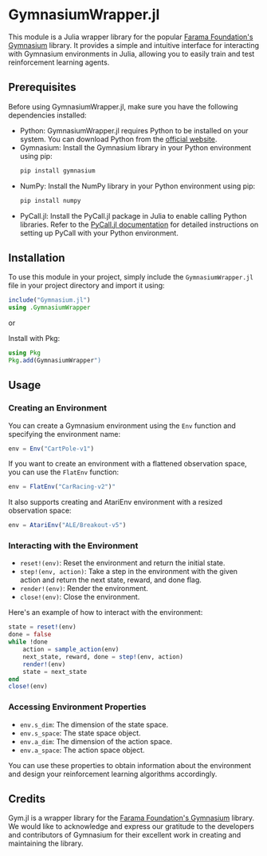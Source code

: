 # GymnasiumWrapper.jl

This module is a Julia wrapper library for the popular [Farama Foundation's Gymnasium](https://gymnasium.farama.org) library. It provides a simple and intuitive interface for interacting with Gymnasium environments in Julia, allowing you to easily train and test reinforcement learning agents.

## Prerequisites

Before using GymnasiumWrapper.jl, make sure you have the following dependencies installed:

- Python: GymnasiumWrapper.jl requires Python to be installed on your system. You can download Python from the [official website](https://www.python.org).
- Gymnasium: Install the Gymnasium library in your Python environment using pip:
  ```bash
  pip install gymnasium
  ```
- NumPy: Install the NumPy library in your Python environment using pip:
  ```bash
  pip install numpy
  ```
- PyCall.jl: Install the PyCall.jl package in Julia to enable calling Python libraries. Refer to the [PyCall.jl documentation](https://github.com/JuliaPy/PyCall.jl) for detailed instructions on setting up PyCall with your Python environment.

## Installation

To use this module in your project, simply include the `GymnasiumWrapper.jl` file in your project directory and import it using:

```julia
include("Gymnasium.jl")
using .GymnasiumWrapper
```

or

Install with Pkg:

```julia
using Pkg
Pkg.add(GymnasiumWrapper")
```

## Usage

### Creating an Environment

You can create a Gymnasium environment using the `Env` function and specifying the environment name:

```julia
env = Env("CartPole-v1")
```

If you want to create an environment with a flattened observation space, you can use the `FlatEnv` function:

```julia
env = FlatEnv("CarRacing-v2")"
```

It also supports creating and AtariEnv environment with a resized observation space:

```julia
env = AtariEnv("ALE/Breakout-v5")
```

### Interacting with the Environment

- `reset!(env)`: Reset the environment and return the initial state.
- `step!(env, action)`: Take a step in the environment with the given action and return the next state, reward, and done flag.
- `render!(env)`: Render the environment.
- `close!(env)`: Close the environment.

Here's an example of how to interact with the environment:

```julia
state = reset!(env)
done = false
while !done
    action = sample_action(env)
    next_state, reward, done = step!(env, action)
    render!(env)
    state = next_state
end
close!(env)
```

### Accessing Environment Properties

- `env.s_dim`: The dimension of the state space.
- `env.s_space`: The state space object.
- `env.a_dim`: The dimension of the action space.
- `env.a_space`: The action space object.

You can use these properties to obtain information about the environment and design your reinforcement learning algorithms accordingly.

## Credits

Gym.jl is a wrapper library for the [Farama Foundation's Gymnasium](https://gymnasium.farama.org) library. We would like to acknowledge and express our gratitude to the developers and contributors of Gymnasium for their excellent work in creating and maintaining the library.
